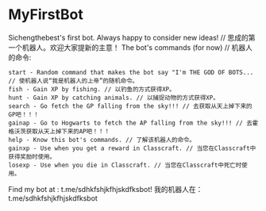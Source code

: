 # MyFirstBot

Sichengthebest's first bot. Always happy to consider new ideas! // 思成的第一个机器人。欢迎大家提新的主意！
The bot's commands (for now) // 机器人的命令:
```
start - Random command that makes the bot say "I'm THE GOD OF BOTS... // 使机器人说“我是机器人的上帝”的随机命令。
fish - Gain XP by fishing. // 以钓鱼的方式获得XP。
hunt - Gain XP by catching animals. // 以捕捉动物的方式获得XP。
search - Go fetch the GP falling from the sky!!! // 去获取从天上掉下来的GP吧！！！
gainap - Go to Hogwarts to fetch the AP falling from the sky!!! // 去霍格沃茨获取从天上掉下来的AP吧！！！
help - Know this bot's commands. // 了解该机器人的命令。
gainxp - Use when you get a reward in Classcraft. // 当您在Classcraft中获得奖励时使用。
losexp - Use when you die in Classcraft. // 当您在Classcraft中死亡时使用。
```
Find my bot at : t.me/sdhkfshjkfhjskdfksbot!
我的机器人在：t.me/sdhkfshjkfhjskdfksbot
